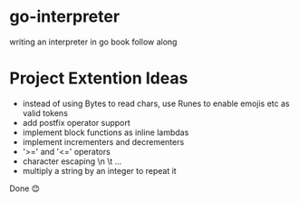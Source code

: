 # go-interpreter
 writing an interpreter in go book follow along

# Project Extention Ideas
- instead of using Bytes to read chars, use Runes to enable emojis etc as valid tokens
- add postfix operator support
- implement block functions as inline lambdas
- implement incrementers and decrementers
- '>=' and '<=' operators
- character escaping \n \t ...
- multiply a string by an integer to repeat it

Done 😊